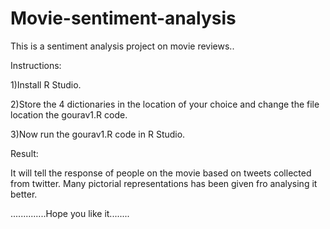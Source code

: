# Movie-sentiment-analysis


This is a sentiment analysis project on movie reviews..

Instructions:

1)Install R Studio.

2)Store the 4 dictionaries in the location of your choice and change the file location the gourav1.R code.

3)Now run the gourav1.R code in R Studio.


Result:

It will tell the response of people on the movie based on tweets collected from twitter.
Many pictorial representations has been given fro analysing it better.

..............Hope you like it........
